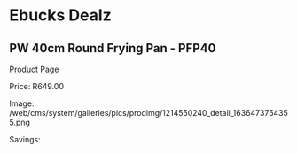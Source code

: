 
# Ebucks Dealz
## PW 40cm Round Frying Pan - PFP40
[Product Page](https://www.ebucks.com/web/shop/productSelected.do?prodId=1214550240&catId=704983235)

Price: R649.00

Image: /web/cms/system/galleries/pics/prodimg/1214550240_detail_1636473754355.png

Savings: 


	